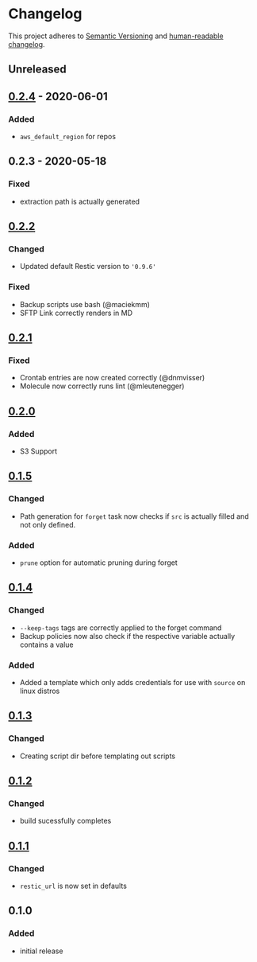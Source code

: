 # Changelog

This project adheres to [Semantic Versioning](https://semver.org/spec/v2.0.0.html)
and [human-readable changelog](https://keepachangelog.com/en/1.0.0/).

## Unreleased
## [0.2.4] - 2020-06-01
### Added
* `aws_default_region` for repos
## 0.2.3 - 2020-05-18
### Fixed
* extraction path is actually generated
## [0.2.2]
### Changed
* Updated default Restic version to `'0.9.6'`
### Fixed
* Backup scripts use bash (@maciekmm)
* SFTP Link correctly renders in MD

## [0.2.1]
### Fixed
* Crontab entries are now created correctly (@dnmvisser)
* Molecule now correctly runs lint (@mleutenegger)

## [0.2.0]
### Added
* S3 Support

## [0.1.5]
### Changed
* Path generation for `forget` task now checks if `src` is actually filled and not only defined.

### Added
* `prune` option for automatic pruning during forget


## [0.1.4]
### Changed
* `--keep-tags` tags are correctly applied to the forget command
* Backup policies now also check if the respective variable actually contains a value

### Added
* Added a template which only adds credentials for use with `source` on linux distros

## [0.1.3]
### Changed
* Creating script dir before templating out scripts

## [0.1.2]
### Changed
* build sucessfully completes

## [0.1.1]
### Changed
* `restic_url` is now set in defaults

## 0.1.0
### Added
* initial release


[Unreleased]: https://github.com/arillso/ansible.restic/compare/0.2.4...HEAD
[0.2.4]: https://github.com/arillso/ansible.restic/compare/0.2.3...0.2.4
[0.2.3]: https://github.com/arillso/ansible.restic/compare/0.2.2...0.2.3
[0.2.2]: https://github.com/arillso/ansible.restic/compare/0.2.1...0.2.2
[0.2.1]: https://github.com/arillso/ansible.restic/compare/0.2.0...0.2.1
[0.2.0]: https://github.com/arillso/ansible.restic/compare/0.1.5...0.2.0
[0.1.5]: https://github.com/arillso/ansible.restic/compare/0.1.4...0.1.5
[0.1.4]: https://github.com/arillso/ansible.restic/compare/0.1.3...0.1.4
[0.1.3]: https://github.com/arillso/ansible.restic/compare/0.1.2...0.1.3
[0.1.2]: https://github.com/arillso/ansible.restic/compare/0.1.1...0.1.2
[0.1.1]: https://github.com/arillso/ansible.restic/compare/0.1.0...0.1.1
